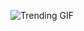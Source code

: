 ![Trending GIF](https://media2.giphy.com/media/bGgsc5mWoryfgKBx1u/giphy.gif?cid=8bb21772lzav2pcs79omcl6r7hv4mtwz8064o4w4a9sz7895&ep=v1_gifs_search&rid=giphy.gif&ct=g)
